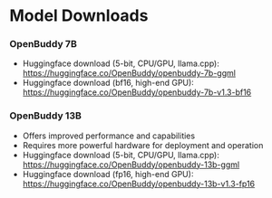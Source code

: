 # Model Downloads

### OpenBuddy 7B

- Huggingface download (5-bit, CPU/GPU, llama.cpp): https://huggingface.co/OpenBuddy/openbuddy-7b-ggml
- Huggingface download (bf16, high-end GPU): https://huggingface.co/OpenBuddy/openbuddy-7b-v1.3-bf16

### OpenBuddy 13B

- Offers improved performance and capabilities
- Requires more powerful hardware for deployment and operation
- Huggingface download (5-bit, CPU/GPU, llama.cpp): https://huggingface.co/OpenBuddy/openbuddy-13b-ggml
- Huggingface download (fp16, high-end GPU): https://huggingface.co/OpenBuddy/openbuddy-13b-v1.3-fp16
